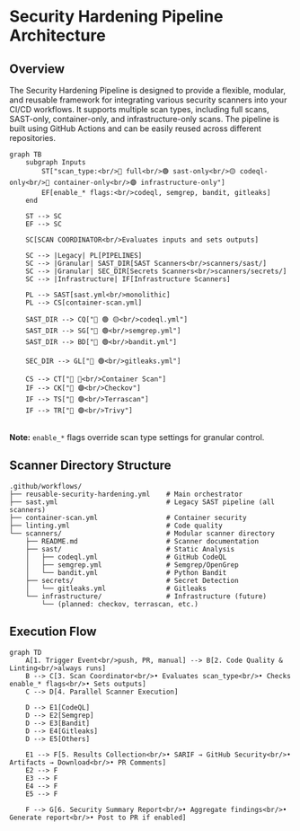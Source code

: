 # Security Hardening Pipeline Architecture

## Overview
The Security Hardening Pipeline is designed to provide a flexible, modular, and reusable framework for integrating various security scanners into your CI/CD workflows. It supports multiple scan types, including full scans, SAST-only, container-only, and infrastructure-only scans. The pipeline is built using GitHub Actions and can be easily reused across different repositories.

```mermaid
graph TB
    subgraph Inputs
        ST["scan_type:<br/>🔵 full<br/>🟢 sast-only<br/>🟡 codeql-only<br/>🔴 container-only<br/>🟣 infrastructure-only"]
        EF[enable_* flags:<br/>codeql, semgrep, bandit, gitleaks]
    end
    
    ST --> SC
    EF --> SC
    
    SC[SCAN COORDINATOR<br/>Evaluates inputs and sets outputs]
    
    SC --> |Legacy| PL[PIPELINES]
    SC --> |Granular| SAST_DIR[SAST Scanners<br/>scanners/sast/]
    SC --> |Granular| SEC_DIR[Secrets Scanners<br/>scanners/secrets/]
    SC --> |Infrastructure| IF[Infrastructure Scanners]
    
    PL --> SAST[sast.yml<br/>monolithic]
    PL --> CS[container-scan.yml]
    
    SAST_DIR --> CQ["🔵 🟢 🟡<br/>codeql.yml"]
    SAST_DIR --> SG["🔵 🟢<br/>semgrep.yml"]
    SAST_DIR --> BD["🔵 🟢<br/>bandit.yml"]

    SEC_DIR --> GL["🔵 🟢<br/>gitleaks.yml"]

    CS --> CT["🔵 🔴<br/>Container Scan"]
    IF --> CK["🔵 🟣<br/>Checkov"]
    IF --> TS["🔵 🟣<br/>Terrascan"]
    IF --> TR["🔵 🟣<br/>Trivy"]
    
```

**Note:** `enable_*` flags override scan type settings for granular control.

## Scanner Directory Structure

```
.github/workflows/
├── reusable-security-hardening.yml    # Main orchestrator
├── sast.yml                           # Legacy SAST pipeline (all scanners)
├── container-scan.yml                 # Container security
├── linting.yml                        # Code quality
└── scanners/                          # Modular scanner directory
    ├── README.md                      # Scanner documentation
    ├── sast/                          # Static Analysis
    │   ├── codeql.yml                 # GitHub CodeQL
    │   ├── semgrep.yml                # Semgrep/OpenGrep
    │   └── bandit.yml                 # Python Bandit
    ├── secrets/                       # Secret Detection
    │   └── gitleaks.yml               # Gitleaks
    └── infrastructure/                # Infrastructure (future)
        └── (planned: checkov, terrascan, etc.)
```

## Execution Flow

```mermaid
graph TD
    A[1. Trigger Event<br/>push, PR, manual] --> B[2. Code Quality & Linting<br/>always runs]
    B --> C[3. Scan Coordinator<br/>• Evaluates scan_type<br/>• Checks enable_* flags<br/>• Sets outputs]
    C --> D[4. Parallel Scanner Execution]
    
    D --> E1[CodeQL]
    D --> E2[Semgrep]
    D --> E3[Bandit]
    D --> E4[Gitleaks]
    D --> E5[Others]
    
    E1 --> F[5. Results Collection<br/>• SARIF → GitHub Security<br/>• Artifacts → Download<br/>• PR Comments]
    E2 --> F
    E3 --> F
    E4 --> F
    E5 --> F
    
    F --> G[6. Security Summary Report<br/>• Aggregate findings<br/>• Generate report<br/>• Post to PR if enabled]
```
